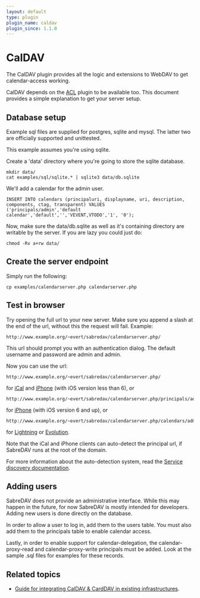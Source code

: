 ```yaml
---
layout: default
type: plugin
plugin_name: caldav
plugin_since: 1.1.0
---
```


CalDAV
======

The CalDAV plugin provides all the logic and extensions to WebDAV to get
calendar-access working.

CalDAV depends on the [ACL](/dav/acl) plugin to be available too. This document
provides a simple explanation to get your server setup.

Database setup
--------------

Example sql files are supplied for postgres, sqlite and mysql. The latter two
are officially supported and unittested.

This example assumes you're using sqlite.

Create a 'data' directory where you're going to store the sqlite database.

    mkdir data/
    cat examples/sql/sqlite.* | sqlite3 data/db.sqlite

We'll add a calendar for the admin user.

    INSERT INTO calendars (principaluri, displayname, uri, description, components, ctag, transparent) VALUES
    ('principals/admin','default calendar','default','','VEVENT,VTODO','1', '0');

Now, make sure the data/db.sqlite as well as it's containing directory are
writable by the server. If you are lazy you could just do:

    chmod -Rv a+rw data/

Create the server endpoint
--------------------------

Simply run the following:

    cp examples/calendarserver.php calendarserver.php

Test in browser
---------------

Try opening the full url to your new server. Make sure you append a slash at
the end of the url, without this the request will fail. Example:

    http://www.example.org/~evert/sabredav/calendarserver.php/

This url should prompt you with an authentication dialog. The default username
and password are admin and admin.

Now you can use the url:

    http://www.example.org/~evert/sabredav/calendarserver.php/

for [iCal](/dav/clients/ical) and [iPhone](/dav/clients/iphone) (with iOS
version less than 6), or 

    http://www.example.org/~evert/sabredav/calendarserver.php/principals/admin

for [iPhone](/dav/clients/iphone) (with iOS version 6 and up), or 

    http://www.example.org/~evert/sabredav/calendarserver.php/calendars/admin/default

for [Lightning](/dav/clients/lightning) or [Evolution](/dav/clients/evolution).

Note that the iCal and iPhone clients can auto-detect the principal url, if
SabreDAV runs at the root of the domain.

For more information about the auto-detection system, read the
[Service discovery documentation](/dav/service-discovery).

Adding users
------------

SabreDAV does not provide an administrative interface. While this may happen 
in the future, for now SabreDAV is mostly intended for developers. Adding new
users is done directly on the database.

In order to allow a user to log in, add them to the users table. You must also
add them to the principals table to enable calendar access.

Lastly, in order to enable support for calendar-delegation, the
calendar-proxy-read and calendar-proxy-write principals must be added. Look at
the sample .sql files for examples for these records.

Related topics
--------------

* [Guide for integrating CalDAV & CardDAV in existing infrastructures](/dav/caldav-carddav-integration-guide).
